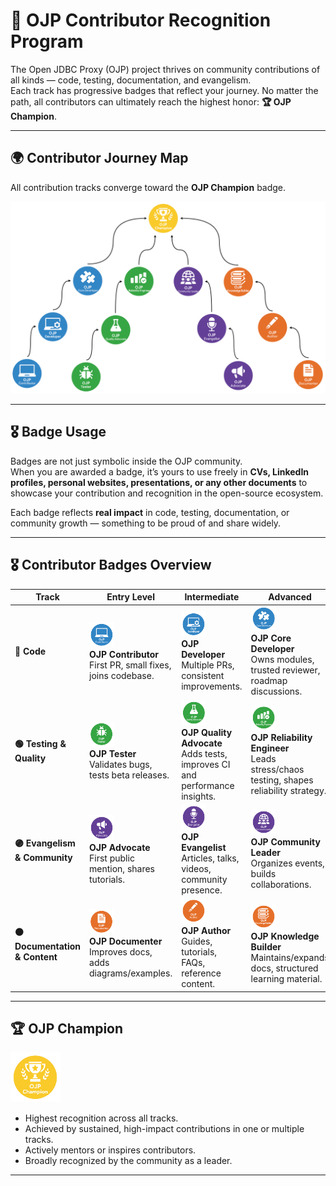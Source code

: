 # 🏅 OJP Contributor Recognition Program

The Open JDBC Proxy (OJP) project thrives on community contributions of all kinds — code, testing, documentation, and evangelism.  
Each track has progressive badges that reflect your journey. No matter the path, all contributors can ultimately reach the highest honor: **🏆 OJP Champion**.

---

## 🌍 Contributor Journey Map
All contribution tracks converge toward the **OJP Champion** badge.

<img src="/documents/images/contributor_recognition_path.png" alt="Contributor Journey Map" width="600"/>  

---

## 🎖️ Badge Usage

Badges are not just symbolic inside the OJP community.  
When you are awarded a badge, it’s yours to use freely in **CVs, LinkedIn profiles, personal websites, presentations, or any other documents** to showcase your contribution and recognition in the open-source ecosystem.

Each badge reflects **real impact** in code, testing, documentation, or community growth — something to be proud of and share widely.

---

## 🎖️ Contributor Badges Overview

| Track | Entry Level                                                                                                                                             | Intermediate                                                                                                                                                            | Advanced                                                                                                                                                                               |
|-------|---------------------------------------------------------------------------------------------------------------------------------------------------------|-------------------------------------------------------------------------------------------------------------------------------------------------------------------------|----------------------------------------------------------------------------------------------------------------------------------------------------------------------------------------|
| **🔵 Code** | <img src="/documents/images/ojp_code_contributor_badge.png" width="40" height="40"/><br/>**OJP Contributor**<br/>First PR, small fixes, joins codebase. | <img src="/documents/images/ojp_code_developer_badge.png" width="40" height="40"/><br/>**OJP Developer**<br/>Multiple PRs, consistent improvements.                     | <img src="/documents/images/ojp_core_developer_badge.png" width="40" height="40"/><br/>**OJP Core Developer**<br/>Owns modules, trusted reviewer, roadmap discussions.                 |
| **🟢 Testing & Quality** | <img src="/documents/images/ojp_tester_badge.png" width="40" height="40"/><br/>**OJP Tester**<br/>Validates bugs, tests beta releases.                  | <img src="/documents/images/ojp_quality_advocate_badge.png" width="40" height="40"/><br/>**OJP Quality Advocate**<br/>Adds tests, improves CI and performance insights. | <img src="/documents/images/ojp_reliability_engineer_badge.png" width="40" height="40"/><br/>**OJP Reliability Engineer**<br/>Leads stress/chaos testing, shapes reliability strategy. |
| **🟣 Evangelism & Community** | <img src="/documents/images/ojp_advocate_badge.png" width="40" height="40"/><br/>**OJP Advocate**<br/>First public mention, shares tutorials.           | <img src="/documents/images/ojp_evangelist_badge.png" width="40" height="40"/><br/>**OJP Evangelist**<br/>Articles, talks, videos, community presence.                  | <img src="/documents/images/ojp_community_leader_badge.png" width="40" height="40"/><br/>**OJP Community Leader**<br/>Organizes events, builds collaborations.                         |
| **🟠 Documentation & Content** | <img src="/documents/images/ojp_documenter_badge.png" width="40" height="40"/><br/>**OJP Documenter**<br/>Improves docs, adds diagrams/examples.        | <img src="/documents/images/ojp_author_badge.png" width="40" height="40"/><br/>**OJP Author**<br/>Guides, tutorials, FAQs, reference content.                           | <img src="/documents/images/ojp_knowledge_builder_badge.png" width="40" height="40"/><br/>**OJP Knowledge Builder**<br/>Maintains/expands docs, structured learning material.          |

---

## 🏆 OJP Champion

<img src="/documents/images/ojp_champion_badge.png" width="80" height="80"/>  

- Highest recognition across all tracks.  
- Achieved by sustained, high-impact contributions in one or multiple tracks.  
- Actively mentors or inspires contributors.  
- Broadly recognized by the community as a leader.  

---
